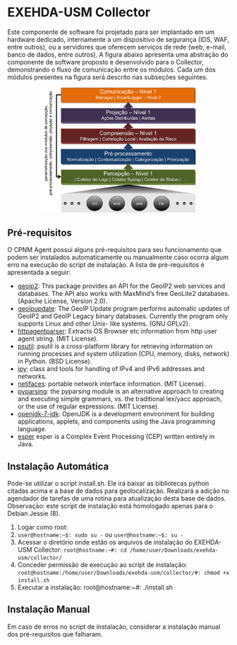 # EXEHDA-USM Collector

Este componente de software foi projetado para ser implantado em um hardware dedicado, internamente a um dispositivo de segurança (IDS, WAF, entre outros), ou a servidores que oferecem serviços de rede (web, e-mail, banco de dados, entre outros). A figura abaixo apresenta uma abstração do componente de software proposto e desenvolvido para o Collector, demonstrando o fluxo de comunicação entre os módulos. Cada um dos módulos presentes na figura será descrito nas subseções seguintes.

<p align="center">
  <img src="https://github.com/rborgesalmeida/exehda-usm/raw/prototipo-dissertacao/collector/exehda-usm-collector.png" width="350"/>
</p>


## Pré-requisitos

O CPNM Agent possui alguns pré-requisitos para seu funcionamento que podem ser instalados automaticamente ou manualmente caso ocorra algum erro na execução do script de instalação. A lista de pré-requisitos é apresentada a seguir:

* [geoip2](https://pypi.python.org/pypi/geoip2): This package provides an API for the GeoIP2 web services and databases. The API also works with MaxMind’s free GeoLite2 databases. (Apache License, Version 2.0).
* [geoipupdate](https://github.com/maxmind/geoipupdate): The GeoIP Update program performs automatic updates of GeoIP2 and GeoIP Legacy binary databases. Currently the program only supports Linux and other Unix- like systems. (GNU GPLv2).
* [httpagentparser](https://pypi.python.org/pypi/httpagentparser/): Extracts OS Browser etc information from http user agent string. (MIT License).
* [psutil](https://pypi.python.org/pypi/psutil/): psutil is a cross-platform library for retrieving information on running processes and system utilization (CPU, memory, disks, network) in Python. (BSD License).
* [ipy](https://pypi.python.org/pypi/IPy/): class and tools for handling of IPv4 and IPv6 addresses and networks.
* [netifaces](https://pypi.python.org/pypi/netifaces/): portable network interface information. (MIT License).
* [pyparsing](https://pypi.python.org/pypi/pyparsing/): the pyparsing module is an alternative approach to creating and executing  simple grammars, vs. the traditional lex/yacc approach, or the use of  regular expressions. (MIT License).
* [openjdk-7-jdk](https://packages.debian.org/en/wheezy/openjdk-7-jdk): OpenJDK is a development environment for building applications, applets, and components using the Java programming language.
* [esper](http://www.espertech.com/products/index.php) esper is a Complex Event Processing (CEP) written entirely in Java.
 
## Instalação Automática
Pode-se utilizar o script install.sh. Ele irá baixar as bibliotecas python citadas acima e a base de dados para geolocalização. Realizará a adição no agendador de tarefas de uma rotina para atualização desta base de dados. Observação: este script de instalação está homologado apenas para o Debian Jessie (8).

 1. Logar como root:
 2. `user@hostname:~$: sudo su -` ou `user@hostname:~$: su -`
 1. Acessar o diretório onde estão os arquivos de instalação do EXEHDA-USM Collector:
    `root@hostname:~#: cd /home/user/Downloads/exehda-usm/collector/`
 1. Conceder permissão de execução ao script de instalação:
		`root@hostname:/home/user/Downloads/exehda-usm/collector/#: chmod +x install.sh`
 1. Executar a instalação: 
		root@hostname:~#: ./install.sh

## Instalação Manual
Em caso de erros no script de instalação, considerar a instalação manual dos pré-requisitos que falharam.


